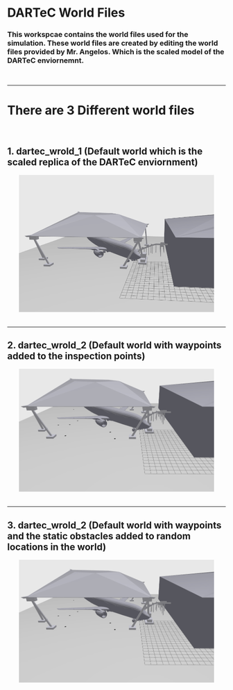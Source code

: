 # DARTeC World Files

### This workspcae contains the world files used for the simulation. These world files are created by editing the world files provided by Mr. Angelos. Which is the scaled model of the DARTeC enviornemnt.


<br>
<hr>


# There are 3 Different world files
<br>

## 1. dartec_wrold_1 (Default world which is the scaled replica of the DARTeC enviornment)

<div style="text-align: center;">
    <img src="images_for_readme/default_world.png" alt="Panther LIDAR" width="450">
</div>



<br>
<hr>



## 2. dartec_wrold_2 (Default world with waypoints added to the inspection points)

<div style="text-align: center;">
    <img src="images_for_readme/world_w_wp.png" alt="Panther LIDAR" width="450">
</div>



<br>
<hr>



## 3. dartec_wrold_2 (Default world with waypoints and the static obstacles added to random locations in the world)

<div style="text-align: center;">
    <img src="images_for_readme/world_w_wp.png" alt="Panther LIDAR" width="450">
</div>
